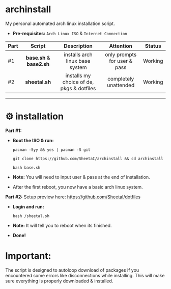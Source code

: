 # archinstall
My personal automated arch linux installation script.

 - **Pre-requisites:**
`Arch Linux ISO` & `Internet Connection`

| Part | Script | Description | Attention | Status |
:-- | :--: | :--: | :--: | :--: |
#1 | **base.sh** & **base2.sh** | installs arch linux base system  | only prompts for user & pass | Working |
#2 | **sheetal.sh** | installs my choice of de, pkgs & dotfiles | completely unattended | Working |

 ---
# ⚙️ installation
**Part #1:** 
 - **Boot the ISO & run:**

    `pacman -Syy && yes | pacman -S git`

    `git clone https://github.com/SheetaI/archinstall && cd archinstall`
    
    `bash base.sh`
    
 - **Note:** You will need to input user & pass at the end of installation.
  
 - After the first reboot, you now have a basic arch linux system. 
    
**Part #2:** Setup preview here: https://github.com/SheetaI/dotfiles

 - **Login and run:**
 
    `bash /sheetal.sh`
 
 - **Note:** It will tell you to reboot when its finished.   
 
 - **Done!**
 
# Important:
 The script is designed to autoloop download of packages if you encountered some errors like disconnections while installing. This will make sure everything is properly downloaded & installed.
